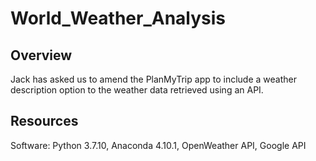 # World_Weather_Analysis

## Overview

Jack has asked us to amend the PlanMyTrip app to include a weather description option to the weather data retrieved using an API.

## Resources

Software: Python 3.7.10, Anaconda 4.10.1, OpenWeather API, Google API